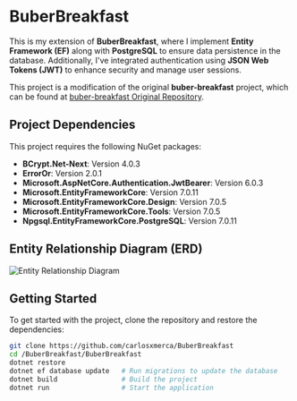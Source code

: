 # BuberBreakfast

This is my extension of **BuberBreakfast**, where I implement **Entity Framework (EF)** along with **PostgreSQL** to ensure data persistence in the database. Additionally, I've integrated authentication using **JSON Web Tokens (JWT)** to enhance security and manage user sessions.

This project is a modification of the original **buber-breakfast** project, which can be found at [buber-breakfast Original Repository](https://github.com/amantinband/buber-breakfast). 

## Project Dependencies

This project requires the following NuGet packages:

- **BCrypt.Net-Next**: Version 4.0.3
- **ErrorOr**: Version 2.0.1
- **Microsoft.AspNetCore.Authentication.JwtBearer**: Version 6.0.3
- **Microsoft.EntityFrameworkCore**: Version 7.0.11
- **Microsoft.EntityFrameworkCore.Design**: Version 7.0.5
- **Microsoft.EntityFrameworkCore.Tools**: Version 7.0.5
- **Npgsql.EntityFrameworkCore.PostgreSQL**: Version 7.0.11

## Entity Relationship Diagram (ERD)

![Entity Relationship Diagram](https://i.imgur.com/Oj2JM3L.png)

## Getting Started

To get started with the project, clone the repository and restore the dependencies:

```bash
git clone https://github.com/carlosxmerca/BuberBreakfast
cd /BuberBreakfast/BuberBreakfast
dotnet restore
dotnet ef database update   # Run migrations to update the database
dotnet build                # Build the project
dotnet run                  # Start the application
```
